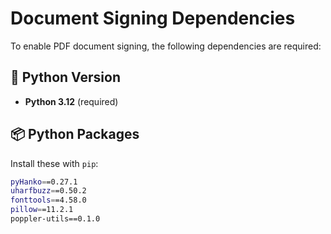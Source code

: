 # Document Signing Dependencies

To enable PDF document signing, the following dependencies are required:

## 🐍 Python Version

- **Python 3.12** (required)

## 📦 Python Packages

Install these with `pip`:

```bash
pyHanko==0.27.1
uharfbuzz==0.50.2
fonttools==4.58.0
pillow==11.2.1
poppler-utils==0.1.0
```
